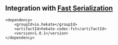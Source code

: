 ## Integration with [Fast Serialization](https://github.com/RuedigerMoeller/fast-serialization)
 
 ```
 <dependency>
     <groupId>io.hekate</groupId>
     <artifactId>hekate-codec-fst</artifactId>
     <version>1.0.1</version>
 </dependency>
 ```
